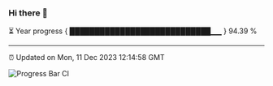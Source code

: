### Hi there 👋

⏳ Year progress { ████████████████████████████▁▁ } 94.39 %

---

⏰ Updated on Mon, 11 Dec 2023 12:14:58 GMT

![Progress Bar CI](https://github.com/Shyam-Makwana/GitHub-Actions-Demo/workflows/Progress%20Bar%20CI/badge.svg)
